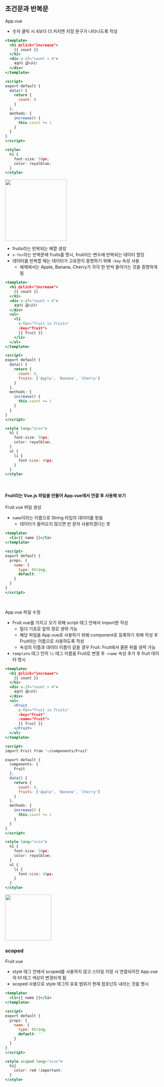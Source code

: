 ## 조건문과 반복문

App.vue

- 숫자 클릭 시 4보다 더 커지면 지정 문구가 나타나도록 작성

```jsx
<template>
  <h1 @click="increase">
    {{ count }}
  </h1>
  <div v-if="count > 4">
    4보다 큽니다!
  </div>
</template>

<script>
export default {
  data() {
    return {
      count: 0
    }
  },
  methods: {
    increase() {
      this.count += 1
    }
  }
}
</script>

<style>
  h1 {
    font-size: 50px;
    color: royalblue;
  }
</style>
```

<img src="../images/1-9.gif" width="200px" />

- fruits라는 반복되는 배열 생성
- `v-for`라는 반복문에 fruits를 명시, fruit라는 변수에 반복되는 데이터 할당
- 데이터를 반복할 때는 데이터가 고유한지 증명하기 위해 `:key` 속성 사용
    - 예제에서는 Apple, Banana, Cherry가 각각 한 번씩 들어가는 것을 증명하게 됨

```jsx
<template>
  <h1 @click="increase">
    {{ count }}
  </h1>
  <div v-if="count > 4">
    4보다 큽니다!
  </div>
  <ul>
    <li
      v-for="fruit in fruits"
      :key="fruit">
      {{ fruit }}
    </li>
  </ul>
</template>

<script>
export default {
  data() {
    return {
      count: 0,
      fruits: ['Apple', 'Banana', 'Cherry']
    }
  },
  methods: {
    increase() {
      this.count += 1
    }
  }
}
</script>

<style lang="scss">
  h1 {
    font-size: 50px;
    color: royalblue;
  }
  ul {
    li {
      font-size: 40px;
    }
  }
</style>
```

<br/>

#### Fruit라는 Vue.js 파일을 만들어 App.vue에서 연결 후 사용해 보기

Fruit.vue 파일 생성

- `name`이라는 이름으로 String 타입의 데이터를 받음
    - 데이터가 들어오지 않으면 빈 문자 사용하겠다는 뜻

```jsx
<template>
  <li>{{ name }}</li>
</template>

<script>
export default {
  props: {
    name: {
      type: String,
      default: ''
    }
  }
}
</script>
```

<br/>

App.vue 파일 수정

- Fruit.vue를 가지고 오기 위해 script 태그 안에서 import문 작성
    - 틸더 기호로 앞의 경로 생략 가능
    - 해당 파일을 App.vue로 사용하기 위해 component로 등록하기 위해 작성 후 Fruit라는 이름으로 사용하도록 작성
    - 속성의 이름과 데이터 이름이 같을 경우 Fruit: Fruit에서 콜론 뒤를 생략 가능
- `template` 태그 안의 `li` 태그 이름을 Fruit로 변경 후 `:name` 속성 추가 후 fruit 데이터 명시

```jsx
<template>
  <h1 @click="increase">
    {{ count }}
  </h1>
  <div v-if="count > 4">
    4보다 큽니다!
  </div>
  <ul>
    <Fruit
      v-for="fruit in fruits"
      :key="fruit"
      :name="fruit">
      {{ fruit }}
    </Fruit>
  </ul>
</template>

<script>
import Fruit from '~/components/Fruit'

export default {
  components: {
    Fruit
  },
  data() {
    return {
      count: 0,
      fruits: ['Apple', 'Banana', 'Cherry']
    }
  },
  methods: {
    increase() {
      this.count += 1
    }
  }
}
</script>

<style lang="scss">
  h1 {
    font-size: 50px;
    color: royalblue;
  }
  ul {
    li {
      font-size: 40px;
    }
  }
</style>
```

<img src="../images/1-10.png" width="150px" />

### scoped

Fruit.vue

- style 태그 안에서 scoped를 사용하지 않고 스타일 지정 시 연결되어진 App.vue의 h1 태그 색상이 변경되게 됨
- scoped 사용으로 style 태그의 유효 범위가 현재 컴포넌트 내라는 것을 명시

```jsx
<template>
  <li>{{ name }}</li>
</template>

<script>
export default {
  props: {
    name: {
      type: String,
      default: ''
    }
  }
}
</script>

<style scoped lang="scss">
  h1{
    color: red !important;
  }
</style>
```